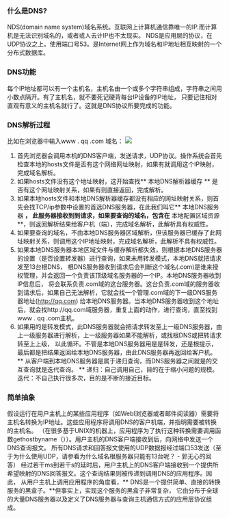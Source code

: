 ### 什么是DNS?
NDS(domain name system)域名系统。互联网上计算机通信靠唯一的IP.而计算机是无法识别域名的，或者或人去计IP也不太现实。
NDS是应用层的协议，在UDP协议之上。使用端口号53。是Internet网上作为域名和IP地址相互映射的一个分布式数据库。
### DNS功能
每个IP地址都可以有一个主机名，主机名由一个或多个字符串组成，字符串之间用小数点隔开。有了主机名，就不要死记硬背每台IP设备的IP地址，
只要记住相对直观有意义的主机名就行了。这就是DNS协议所要完成的功能。
### DNS解析过程
比如在浏览器中输入www  . qq  .com 域名：
![](images/domain.png)
1. 首先浏览器会调用本机的DNS客户端，发送请求，UDP协议。操作系统会首先检查本地的hosts文件是否有这个网络网址映射，如果有就调用这个IP映射，完成域名解析。
2. 如果hosts文件没有这个地址映射，这开始查找** 本地DNS解析器缓存 ** 是否有这个网址映射关系，如果有则直接返回，完成解析。
3. 如果本地hosts文件和本地DNS解析器缓存都没有相应的网址映射关系，则首先会找TCP/ip参数中设置的首选DNS服务器，在此我们叫它** 本地DNS服务器 **，
此服务器接收到到请求，如果要查询的域名，包含在** 本地配置区域资源 **，则返回解析结果给客户机（端），完成域名解析，此解析具有权威性。 
4. 如果要查询的域名，不由本地DNS服务器区域解析，但该服务器已缓存了此网址映射关系，则调用这个IP地址映射，完成域名解析，此解析不具有权威性。
5. 如果本地DNS服务器本地区域文件与缓存解析都失效，则根据本地DNS服务器的设置（是否设置转发器）进行查询，如果未用转发模式，本地DNS就把请求发至13台根DNS，
根DNS服务器收到请求后会判断这个域名(.com)是谁来授权管理，并会返回一个负责该顶级域名服务器的一个IP。本地DNS服务器收到IP信息后，
将会联系负责.com域的这台服务器。这台负责.com域的服务器收到请求后，如果自己无法解析，它就会找一个管理.com域的下一级DNS服务器地址(http://qq.com)
给本地DNS服务器。当本地DNS服务器收到这个地址后，就会找http://qq.com域服务器，重复上面的动作，进行查询，直至找到www  . qq  .com主机。
6. 如果用的是转发模式，此DNS服务器就会把请求转发至上一级DNS服务器，由上一级服务器进行解析，上一级服务器如果不能解析，或找根DNS或把转请求转至上上级，
以此循环。不管是本地DNS服务器用是是转发，还是根提示，最后都是把结果返回给本地DNS服务器，由此DNS服务器再返回给客户机。
**  从客户端到本地DNS服务器是属于递归查询，而DNS服务器之间就是的交互查询就是迭代查询。 **
递归：自己调用自己，目的在于缩小问题的规模。
迭代：不自己执行很多次，目的是不断的接近目标。
### 简单抽象
假设运行在用户主机上的某些应用程序（如Webl浏览器或者邮件阅读器）需要将主机名转换为IP地址。这些应用程序将调用DNS的客户机端，并指明需要被转换的主机名。
（在很多基于UNIX的机器上，应用程序为了执行这种转换需要调用函数gethostbyname（））。用户主机的DNS客户端接收到后，向网络中发送一个DNS查询报文。
所有DNS请求和回答报文使用的UDP数据报经过端口53发送（至于为什么使用UDP，请参看为什么域名根服务器只能有13台呢？ - 郭无心的回答）
经过若干ms到若干s的延时后，用户主机上的DNS客户端接收到一个提供所希望映射的DNS回答报文。这个查询结果则被传递到调用DNS的应用程序。因此，
从用户主机上调用应用程序的角度看，** DNS是一个提供简单、直接的转换服务的黑盒子。**但事实上，实现这个服务的黑盒子非常复杂，
它由分布于全球的大量DNS服务器以及定义了DNS服务器与查询主机通信方式的应用层协议组成。
